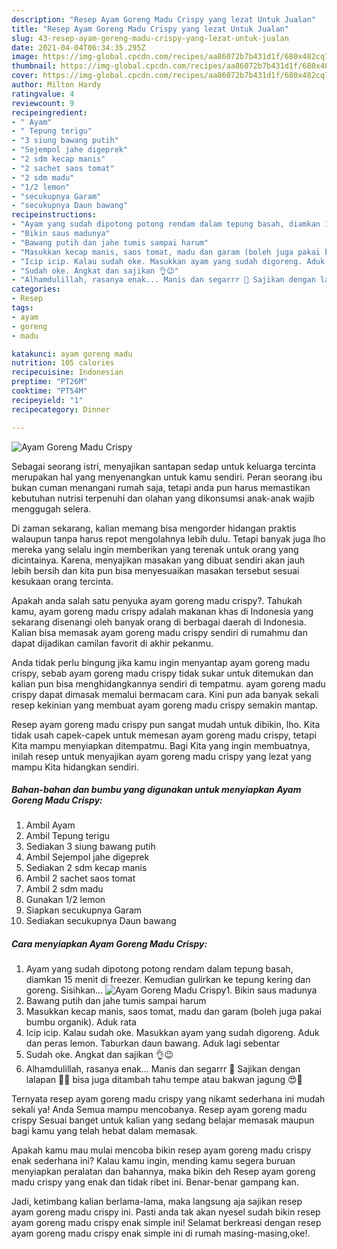 ```yaml
---
description: "Resep Ayam Goreng Madu Crispy yang lezat Untuk Jualan"
title: "Resep Ayam Goreng Madu Crispy yang lezat Untuk Jualan"
slug: 43-resep-ayam-goreng-madu-crispy-yang-lezat-untuk-jualan
date: 2021-04-04T06:34:35.295Z
image: https://img-global.cpcdn.com/recipes/aa86072b7b431d1f/680x482cq70/ayam-goreng-madu-crispy-foto-resep-utama.jpg
thumbnail: https://img-global.cpcdn.com/recipes/aa86072b7b431d1f/680x482cq70/ayam-goreng-madu-crispy-foto-resep-utama.jpg
cover: https://img-global.cpcdn.com/recipes/aa86072b7b431d1f/680x482cq70/ayam-goreng-madu-crispy-foto-resep-utama.jpg
author: Milton Hardy
ratingvalue: 4
reviewcount: 9
recipeingredient:
- " Ayam"
- " Tepung terigu"
- "3 siung bawang putih"
- "Sejempol jahe digeprek"
- "2 sdm kecap manis"
- "2 sachet saos tomat"
- "2 sdm madu"
- "1/2 lemon"
- "secukupnya Garam"
- "secukupnya Daun bawang"
recipeinstructions:
- "Ayam yang sudah dipotong potong rendam dalam tepung basah, diamkan 15 menit di freezer. Kemudian gulirkan ke tepung kering dan goreng. Sisihkan..."
- "Bikin saus madunya"
- "Bawang putih dan jahe tumis sampai harum"
- "Masukkan kecap manis, saos tomat, madu dan garam (boleh juga pakai bumbu organik). Aduk rata"
- "Icip icip. Kalau sudah oke. Masukkan ayam yang sudah digoreng. Aduk dan peras lemon. Taburkan daun bawang. Aduk lagi sebentar"
- "Sudah oke. Angkat dan sajikan 👌😉"
- "Alhamdulillah, rasanya enak... Manis dan segarrr 💋 Sajikan dengan lalapan 🍅🥒 bisa juga ditambah tahu tempe atau bakwan jagung 😍💜"
categories:
- Resep
tags:
- ayam
- goreng
- madu

katakunci: ayam goreng madu 
nutrition: 105 calories
recipecuisine: Indonesian
preptime: "PT26M"
cooktime: "PT54M"
recipeyield: "1"
recipecategory: Dinner

---
```



![Ayam Goreng Madu Crispy](https://img-global.cpcdn.com/recipes/aa86072b7b431d1f/680x482cq70/ayam-goreng-madu-crispy-foto-resep-utama.jpg)

Sebagai seorang istri, menyajikan santapan sedap untuk keluarga tercinta merupakan hal yang menyenangkan untuk kamu sendiri. Peran seorang ibu bukan cuman menangani rumah saja, tetapi anda pun harus memastikan kebutuhan nutrisi terpenuhi dan olahan yang dikonsumsi anak-anak wajib menggugah selera.

Di zaman  sekarang, kalian memang bisa mengorder hidangan praktis walaupun tanpa harus repot mengolahnya lebih dulu. Tetapi banyak juga lho mereka yang selalu ingin memberikan yang terenak untuk orang yang dicintainya. Karena, menyajikan masakan yang dibuat sendiri akan jauh lebih bersih dan kita pun bisa menyesuaikan masakan tersebut sesuai kesukaan orang tercinta. 



Apakah anda salah satu penyuka ayam goreng madu crispy?. Tahukah kamu, ayam goreng madu crispy adalah makanan khas di Indonesia yang sekarang disenangi oleh banyak orang di berbagai daerah di Indonesia. Kalian bisa memasak ayam goreng madu crispy sendiri di rumahmu dan dapat dijadikan camilan favorit di akhir pekanmu.

Anda tidak perlu bingung jika kamu ingin menyantap ayam goreng madu crispy, sebab ayam goreng madu crispy tidak sukar untuk ditemukan dan kalian pun bisa menghidangkannya sendiri di tempatmu. ayam goreng madu crispy dapat dimasak memalui bermacam cara. Kini pun ada banyak sekali resep kekinian yang membuat ayam goreng madu crispy semakin mantap.

Resep ayam goreng madu crispy pun sangat mudah untuk dibikin, lho. Kita tidak usah capek-capek untuk memesan ayam goreng madu crispy, tetapi Kita mampu menyiapkan ditempatmu. Bagi Kita yang ingin membuatnya, inilah resep untuk menyajikan ayam goreng madu crispy yang lezat yang mampu Kita hidangkan sendiri.

<!--inarticleads1-->

##### Bahan-bahan dan bumbu yang digunakan untuk menyiapkan Ayam Goreng Madu Crispy:

1. Ambil  Ayam
1. Ambil  Tepung terigu
1. Sediakan 3 siung bawang putih
1. Ambil Sejempol jahe digeprek
1. Sediakan 2 sdm kecap manis
1. Ambil 2 sachet saos tomat
1. Ambil 2 sdm madu
1. Gunakan 1/2 lemon
1. Siapkan secukupnya Garam
1. Sediakan secukupnya Daun bawang




<!--inarticleads2-->

##### Cara menyiapkan Ayam Goreng Madu Crispy:

1. Ayam yang sudah dipotong potong rendam dalam tepung basah, diamkan 15 menit di freezer. Kemudian gulirkan ke tepung kering dan goreng. Sisihkan...
<img src="https://img-global.cpcdn.com/steps/35acff1af477e0a0/160x128cq70/ayam-goreng-madu-crispy-langkah-memasak-1-foto.jpg" alt="Ayam Goreng Madu Crispy">1. Bikin saus madunya
1. Bawang putih dan jahe tumis sampai harum
1. Masukkan kecap manis, saos tomat, madu dan garam (boleh juga pakai bumbu organik). Aduk rata
1. Icip icip. Kalau sudah oke. Masukkan ayam yang sudah digoreng. Aduk dan peras lemon. Taburkan daun bawang. Aduk lagi sebentar
1. Sudah oke. Angkat dan sajikan 👌😉
1. Alhamdulillah, rasanya enak... Manis dan segarrr 💋 Sajikan dengan lalapan 🍅🥒 bisa juga ditambah tahu tempe atau bakwan jagung 😍💜




Ternyata resep ayam goreng madu crispy yang nikamt sederhana ini mudah sekali ya! Anda Semua mampu mencobanya. Resep ayam goreng madu crispy Sesuai banget untuk kalian yang sedang belajar memasak maupun bagi kamu yang telah hebat dalam memasak.

Apakah kamu mau mulai mencoba bikin resep ayam goreng madu crispy enak sederhana ini? Kalau kamu ingin, mending kamu segera buruan menyiapkan peralatan dan bahannya, maka bikin deh Resep ayam goreng madu crispy yang enak dan tidak ribet ini. Benar-benar gampang kan. 

Jadi, ketimbang kalian berlama-lama, maka langsung aja sajikan resep ayam goreng madu crispy ini. Pasti anda tak akan nyesel sudah bikin resep ayam goreng madu crispy enak simple ini! Selamat berkreasi dengan resep ayam goreng madu crispy enak simple ini di rumah masing-masing,oke!.


